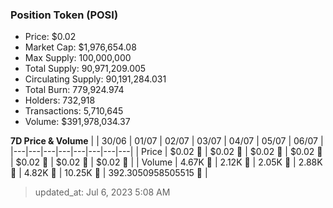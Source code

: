 
  ### Position Token (POSI)
  - Price: $0.02
  - Market Cap: $1,976,654.08
  - Max Supply: 100,000,000
  - Total Supply: 90,971,209.005
  - Circulating Supply: 90,191,284.031
  - Total Burn: 779,924.974
  - Holders: 732,918
  - Transactions: 5,710,645
  - Volume: $391,978,034.37

  **7D Price & Volume**
  | | 30&#x2F;06 | 01&#x2F;07 | 02&#x2F;07 | 03&#x2F;07 | 04&#x2F;07 | 05&#x2F;07 | 06&#x2F;07 |
  |---|---|---|---|---|---|---|---|
  | Price | $0.02 🚀 | $0.02 🚀 | $0.02 🔻 | $0.02 🔻 | $0.02 🔻 | $0.02 🔻 | $0.02 🚀 |
  | Volume | 4.67K 🔻 | 2.12K 🔻 | 2.05K 🔻 | 2.88K 🚀 | 4.82K 🚀 | 10.25K 🚀 | 392.3050958505515 🔻 |

  > updated_at: Jul 6, 2023 5:08 AM
